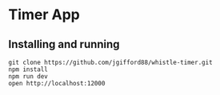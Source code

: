 # Timer App

## Installing and running
```
git clone https://github.com/jgifford88/whistle-timer.git
npm install
npm run dev
open http://localhost:12000
```


